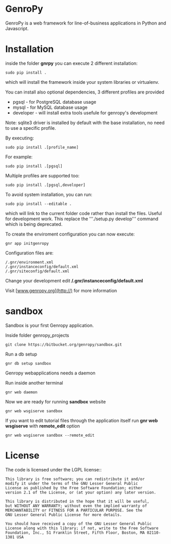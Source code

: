 GenroPy
=======

GenroPy is a web framework for line-of-business applications in Python and Javascript.

Installation
============

inside the folder **gnrpy** you can execute 2 different installation:

	sudo pip install .
	
which will install the framework inside your system libraries or virtualenv.

You can install also optional dependencies, 3 different profiles are provided

* pgsql - for PostgreSQL database usage
* mysql - for MySQL database usage
* developer - will install extra tools usefule for genropy's development

Note: sqlite3 driver is installed by default with the base installation, no need
to use a specific profile.

By executing:

	sudo pip install .[profile_name]
   
For example:

	sudo pip install .[pgsql]
	
Multiple profiles are supported too:

	sudo pip install .[pgsql,developer]
	

To avoid system installation, you can run:

	sudo pip install --editable .
	
which will link to the current folder code rather than install the files. Useful for
development work. This replace the '''./setup.py develop''' command which is being
deprecated.
	
To create the enviroment configuration you can now execute:

	gnr app initgenropy

Configuration files are: 

	/.gnr/environment.xml
	/.gnr/instanceconfig/default.xml
	/.gnr/siteconfig/default.xml

Change your development edit **/.gnr/instanceconfig/default.xml**


Visit [www.genropy.org](http://) for more information


sandbox
=======
Sandbox is your first Genropy application.

Inside folder genropy_projects 

	git clone https://bitbucket.org/genropy/sandbox.git

Run a db setup

    gnr db setup sandbox

Genropy webapplications needs a daemon

Run inside another terminal

	gnr web daemon

Now we are ready for running **sandbox** website

	gnr web wsgiserve sandbox
	
If you want to edit tutorial files through the application itself run **gnr web wsgiserve** with **remote_edit** option

	gnr web wsgiserve sandbox --remote_edit
	

License
=======

The code is licensed under the LGPL license::
    
    This library is free software; you can redistribute it and/or
    modify it under the terms of the GNU Lesser General Public
    License as published by the Free Software Foundation; either
    version 2.1 of the License, or (at your option) any later version.
    
    This library is distributed in the hope that it will be useful,
    but WITHOUT ANY WARRANTY; without even the implied warranty of
    MERCHANTABILITY or FITNESS FOR A PARTICULAR PURPOSE. See the
    GNU Lesser General Public License for more details.
    
    You should have received a copy of the GNU Lesser General Public
    License along with this library; if not, write to the Free Software
    Foundation, Inc., 51 Franklin Street, Fifth Floor, Boston, MA 02110-1301 USA
